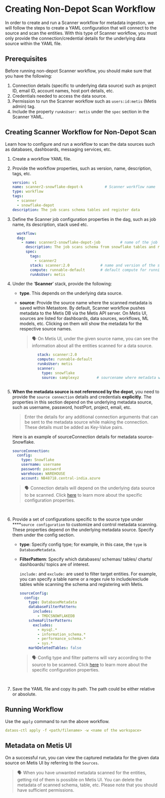 # **Creating Non-Depot Scan Workflow**

In order to create and run a Scanner workflow for metadata ingestion, we will follow the steps to create a YAML configuration that will connect to the source and scan the entities. With this type of Scanner workflow, you must only provide the connection/credential details for the underlying data source within the YAML file.

## **Prerequisites**

Before running non-depot Scanner workflow, you should make sure that you have the following: 

1. Connection details (specific to underlying data source) such as project ID, email ID, account names, host port details, etc.
2. Credentials needed to access the data source.
3. Permission to run the Scanner workflow such as `users:id:metis` (Metis admin) tag.
4. Include the property `runAsUser: metis` under the `spec` section in the Scanner YAML.

## **Creating Scanner Workflow for Non-Depot Scan**

Learn how to configure and run a workflow to scan the data sources such as databases, dashboards, messaging services, etc.

1. Create a workflow YAML file. 
2. Provide the workflow properties, such as version, name, description, tags, etc.
    
    ```yaml
    version: v1
    name: scanner2-snowflake-depot-k          # Scanner workflow name
    type: workflow
    tags:
      - scanner
      - snowflake-depot
    description: The job scans schema tables and register data
    ```
    
3. Define the Scanner job configuration properties in the dag, such as job name, its description, stack used etc.
    
    ```yaml
      workflow:
      dag:
        - name: scanner2-snowflake-depot-job         # name of the job
          description: The job scans schema from snowflake tables and registers as datasets to metis2
          spec:
            tags:
              - scanner2
            stack: scanner:2.0              # name and version of the stack used
            compute: runnable-default       # default compute for running workflows
            runAsUser: metis
    ```
    
4. Under the ‘**Scanner**’ stack, provide the following: 
    -  **type**. This depends on the underlying data source. 
     - **source**: Provide the source name where the scanned metadata is saved within Metastore. By default, Scanner workflow pushes metadata to the Metis DB via the Metis API server. On Metis UI, sources are listed for dashboards, data sources, workflows, ML models, etc. Clicking on them will show the metadata for the respective source names.
        
        
        > 🗣 On Metis UI, under the given source name, you can see the information about all the entities scanned for a data source.
        
        
        
        ```yaml
                stack: scanner:2.0
                compute: runnable-default
                runAsUser: metis
                scanner:
                  type: snowflake
                  source: samplexyz        # sourcename where metadata will be saved
                  
        ```
        
5. **When the metadata source is not referenced by the depot**, you need to provide the `source connection` details and credentials **explicitly**. The properties in this section depend on the underlying metadata source, such as username, password, hostPort, project, email, etc. 
    
    > Enter the details for any additional connection arguments that can be sent to the metadata source while making the connection. These details must be added as Key-Value pairs.
    
    
    Here is an example of sourceConnection details for metadata source-Snowflake.
    
    ```yaml
    sourceConnection:
      config:
        type: Snowflake
        username: username
        password: password
        warehouse: WAREHOUSE
        account: NB48718.central-india.azure
    ```
    
    > 🗣 Connection details will depend on the underlying data source to be scanned. Click [here](Creating%20Non-Depot%20Scan%20Workflow.md) to learn more about the specific configuration properties.
    
    <br>
    
6. Provide a set of configurations specific to the source type under ****`source configuration` to customize and control metadata scanning. These properties depend on the underlying metadata source. Specify them under the config section.
    - **type**: Specify config type; for example, in this case, the `type` is `DatabaseMetadata`.
    - **FilterPattern**: Specify which databases/ schemas/ tables/ charts/ dashboards/ topics are of interest.
        
        `include:` and `exclude:` are used to filter target entities. For example, you can specify a  table name or a regex rule to include/exclude tables while scanning the schema and registering with Metis.
        
        ```yaml
        sourceConfig:
          config:
            type: DatabaseMetadata
            databaseFilterPattern:
              includes:
                - TMDCSNOWFLAKEDB
            schemaFilterPattern:
              excludes:
                - mysql.*
                - information_schema.*
                - performance_schema.*
                - sys.*
            markDeletedTables: false
        ```
        
        
        > 🗣 Config type and filter patterns will vary according to the source to be scanned.  Click [here](Creating%20Non-Depot%20Scan%20Workflow.md) to learn more about the specific configuration properties.

<br>

7. Save the YAML file and copy its path. The path could be either relative or absolute.

## **Running Workflow**

Use the `apply` command to run the above workflow.

```yaml
dataos-ctl apply -f <path/filename> -w <name of the workspace>
```

## **Metadata on Metis UI**

On a successful run, you can view the captured metadata for the given data source on Metis UI by referring to the `Sources`.

> 🗣 When you have unwanted metadata scanned for the entities, getting rid of them is possible on Metis UI. You can delete the metadata of scanned schema, table, etc. Please note that you should have sufficient permissions.